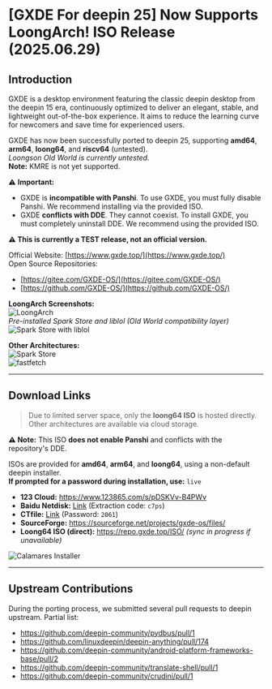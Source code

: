 # [GXDE For deepin 25] Now Supports LoongArch! ISO Release (2025.06.29) 

## **Introduction**  
GXDE is a desktop environment featuring the classic deepin desktop from the deepin 15 era, continuously optimized to deliver an elegant, stable, and lightweight out-of-the-box experience. It aims to reduce the learning curve for newcomers and save time for experienced users.  

GXDE has now been successfully ported to deepin 25, supporting **amd64**, **arm64**, **loong64**, and **riscv64** (untested).  
*Loongson Old World is currently untested.*  
**Note:** KMRE is not yet supported.  

⚠️ **Important:**  
- GXDE is **incompatible with Panshi**. To use GXDE, you must fully disable Panshi. We recommend installing via the provided ISO.  
- GXDE **conflicts with DDE**. They cannot coexist. To install GXDE, you must completely uninstall DDE. We recommend using the provided ISO.  

**⚠️ This is currently a TEST release, not an official version.**  

Official Website: [https://www.gxde.top/](https://www.gxde.top/)  
Open Source Repositories:  
- [https://gitee.com/GXDE-OS/](https://gitee.com/GXDE-OS/)  
- [https://github.com/GXDE-OS/](https://github.com/GXDE-OS/)  

**LoongArch Screenshots:**  
![LoongArch](/news/development/gxde-for-deepin25-support-loong64/fastfetch-loong64.jpg)  
*Pre-installed Spark Store and liblol (Old World compatibility layer)*  
![Spark Store with liblol](/news/development/gxde-for-deepin25-support-loong64/spark-store-loong64.jpg)  

**Other Architectures:**  
![Spark Store](/news/development/gxde-for-deepin25/spark-store.jpg)  
![fastfetch](/news/development/gxde-for-deepin25/fastfetch.jpg)  

---

## **Download Links**  
> Due to limited server space, only the **loong64 ISO** is hosted directly. Other architectures are available via cloud storage.  

**⚠️ Note:** This ISO **does not enable Panshi** and conflicts with the repository's DDE.  

ISOs are provided for **amd64**, **arm64**, and **loong64**, using a non-default deepin installer.  
**If prompted for a password during installation, use:** `live`  

- **123 Cloud:** https://www.123865.com/s/pDSKVv-B4PWv  
- **Baidu Netdisk:** [Link](https://pan.baidu.com/s/1L9A6q-xrkgKfZ_LIyfbDMQ?pwd=c7ps) (Extraction code: `c7ps`)  
- **CTfile:** [Link](https://ctfile.gfdgdxi.top#/d/31540479-61968823-1bd7af?p=2061) (Password: `2061`)  
- **SourceForge:** https://sourceforge.net/projects/gxde-os/files/  
- **Loong64 ISO (direct):** https://repo.gxde.top/ISO/ *(sync in progress if unavailable)*  

![Calamares Installer](/news/development/gxde-for-deepin25/calamares.jpg)  

---

## **Upstream Contributions**  
During the porting process, we submitted several pull requests to deepin upstream. Partial list:  
- https://github.com/deepin-community/pydbus/pull/1  
- https://github.com/linuxdeepin/deepin-anything/pull/174  
- https://github.com/deepin-community/android-platform-frameworks-base/pull/2  
- https://github.com/deepin-community/translate-shell/pull/1  
- https://github.com/deepin-community/crudini/pull/1  

